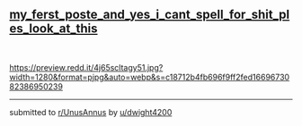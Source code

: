 ## [my_ferst_poste_and_yes_i_cant_spell_for_shit_ples_look_at_this](https://www.reddit.com/r/UnusAnnus/comments/jrppau/my_ferst_poste_and_yes_i_cant_spell_for_shit_ples/)
&#x200B;

https://preview.redd.it/4j65scltagy51.jpg?width=1280&format=pjpg&auto=webp&s=c18712b4fb696f9ff2fed1669673082386950239

---

submitted to [r/UnusAnnus](https://www.reddit.com/r/UnusAnnus) by [u/dwight4200](https://www.reddit.com/user/dwight4200)
